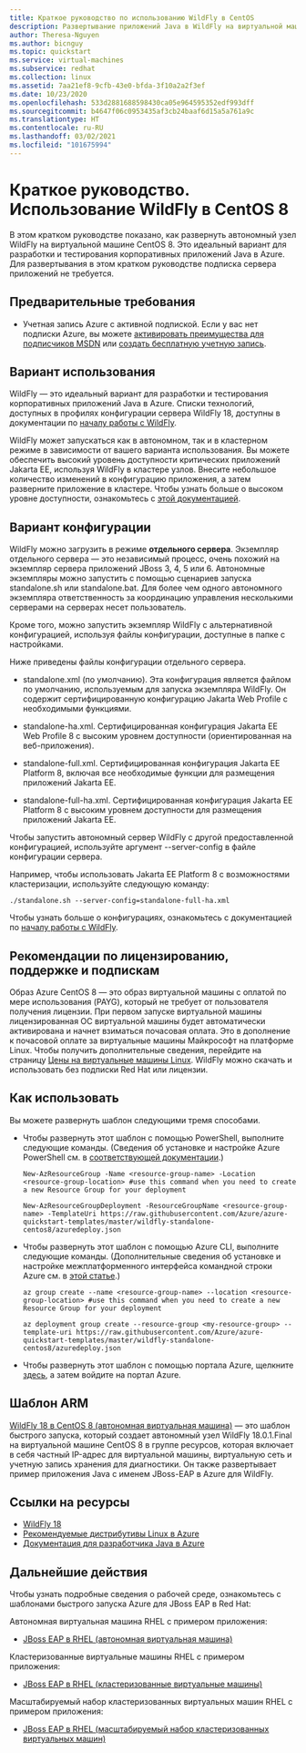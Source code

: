 ```yaml
---
title: Краткое руководство по использованию WildFly в CentOS
description: Развертывание приложений Java в WildFly на виртуальной машине CentOS
author: Theresa-Nguyen
ms.author: bicnguy
ms.topic: quickstart
ms.service: virtual-machines
ms.subservice: redhat
ms.collection: linux
ms.assetid: 7aa21ef8-9cfb-43e0-bfda-3f10a2a2f3ef
ms.date: 10/23/2020
ms.openlocfilehash: 533d2881688598430ca05e964595352edf993dff
ms.sourcegitcommit: b4647f06c0953435af3cb24baaf6d15a5a761a9c
ms.translationtype: HT
ms.contentlocale: ru-RU
ms.lasthandoff: 03/02/2021
ms.locfileid: "101675994"
---
```

# <a name="quickstart-wildfly-on-centos-8"></a>Краткое руководство. Использование WildFly в CentOS 8

В этом кратком руководстве показано, как развернуть автономный узел WildFly на виртуальной машине CentOS 8. Это идеальный вариант для разработки и тестирования корпоративных приложений Java в Azure. Для развертывания в этом кратком руководстве подписка сервера приложений не требуется.

## <a name="prerequisites"></a>Предварительные требования

* Учетная запись Azure с активной подпиской. Если у вас нет подписки Azure, вы можете [активировать преимущества для подписчиков MSDN](https://azure.microsoft.com/pricing/member-offers/msdn-benefits-details) или [создать бесплатную учетную запись](https://azure.microsoft.com/pricing/free-trial).

## <a name="use-case"></a>Вариант использования

WildFly — это идеальный вариант для разработки и тестирования корпоративных приложений Java в Azure. Списки технологий, доступных в профилях конфигурации сервера WildFly 18, доступны в документации по [началу работы с WildFly](https://docs.wildfly.org/18/Getting_Started_Guide.html#getting-started-with-wildfly).

WildFly может запускаться как в автономном, так и в кластерном режиме в зависимости от вашего варианта использования. Вы можете обеспечить высокий уровень доступности критических приложений Jakarta EE, используя WildFly в кластере узлов. Внесите небольшое количество изменений в конфигурацию приложения, а затем разверните приложение в кластере. Чтобы узнать больше о высоком уровне доступности, ознакомьтесь с [этой документацией](https://docs.wildfly.org/18/High_Availability_Guide.html).

## <a name="configuration-choice"></a>Вариант конфигурации

WildFly можно загрузить в режиме **отдельного сервера**. Экземпляр отдельного сервера — это независимый процесс, очень похожий на экземпляр сервера приложений JBoss 3, 4, 5 или 6. Автономные экземпляры можно запустить с помощью сценариев запуска standalone.sh или standalone.bat. Для более чем одного автономного экземпляра ответственность за координацию управления несколькими серверами на серверах несет пользователь.

Кроме того, можно запустить экземпляр WildFly с альтернативной конфигурацией, используя файлы конфигурации, доступные в папке с настройками.

Ниже приведены файлы конфигурации отдельного сервера.

- standalone.xml (по умолчанию). Эта конфигурация является файлом по умолчанию, используемым для запуска экземпляра WildFly. Он содержит сертифицированную конфигурацию Jakarta Web Profile с необходимыми функциями.
   
- standalone-ha.xml. Сертифицированная конфигурация Jakarta EE Web Profile 8 с высоким уровнем доступности (ориентированная на веб-приложения).
   
- standalone-full.xml. Сертифицированная конфигурация Jakarta EE Platform 8, включая все необходимые функции для размещения приложений Jakarta EE.

- standalone-full-ha.xml. Сертифицированная конфигурация Jakarta EE Platform 8 с высоким уровнем доступности для размещения приложений Jakarta EE.

Чтобы запустить автономный сервер WildFly с другой предоставленной конфигурацией, используйте аргумент --server-config в файле конфигурации сервера.

Например, чтобы использовать Jakarta EE Platform 8 с возможностями кластеризации, используйте следующую команду:

```
./standalone.sh --server-config=standalone-full-ha.xml
```

Чтобы узнать больше о конфигурациях, ознакомьтесь с документацией по [началу работы с WildFly](https://docs.wildfly.org/18/Getting_Started_Guide.html#wildfly-10-configurations).

## <a name="licensing-support-and-subscription-notes"></a>Рекомендации по лицензированию, поддержке и подпискам

Образ Azure CentOS 8 — это образ виртуальной машины с оплатой по мере использования (PAYG), который не требует от пользователя получения лицензии. При первом запуске виртуальной машины лицензированная ОС виртуальной машины будет автоматически активирована и начнет взиматься почасовая оплата. Это в дополнение к почасовой оплате за виртуальные машины Майкрософт на платформе Linux. Чтобы получить дополнительные сведения, перейдите на страницу [Цены на виртуальные машины Linux](https://azure.microsoft.com/pricing/details/virtual-machines/linux/#linux). WildFly можно скачать и использовать без подписки Red Hat или лицензии.

## <a name="how-to-consume"></a>Как использовать

Вы можете развернуть шаблон следующими тремя способами.

- Чтобы развернуть этот шаблон с помощью PowerShell, выполните следующие команды. (Сведения об установке и настройке Azure PowerShell см. в [соответствующей документации](/powershell/azure/).)

    ```
    New-AzResourceGroup -Name <resource-group-name> -Location <resource-group-location> #use this command when you need to create a new Resource Group for your deployment
    ```

    ```
    New-AzResourceGroupDeployment -ResourceGroupName <resource-group-name> -TemplateUri https://raw.githubusercontent.com/Azure/azure-quickstart-templates/master/wildfly-standalone-centos8/azuredeploy.json
    ```
    
- Чтобы развернуть этот шаблон с помощью Azure CLI, выполните следующие команды. (Дополнительные сведения об установке и настройке межплатформенного интерфейса командной строки Azure см. в [этой статье](/cli/azure/install-azure-cli).)

    ```
    az group create --name <resource-group-name> --location <resource-group-location> #use this command when you need to create a new Resource Group for your deployment
    ```

    ```
    az deployment group create --resource-group <my-resource-group> --template-uri https://raw.githubusercontent.com/Azure/azure-quickstart-templates/master/wildfly-standalone-centos8/azuredeploy.json
    ```

- Чтобы развернуть этот шаблон с помощью портала Azure, щелкните <a href="https://portal.azure.com/#create/Microsoft.Template/uri/https%3A%2F%2Fraw.githubusercontent.com%2FAzure%2Fazure-quickstart-templates%2Fmaster%2Fwildfly-standalone-centos8%2Fazuredeploy.json" target="_blank">здесь</a>, а затем войдите на портал Azure.

## <a name="arm-template"></a>Шаблон ARM

<a href="https://github.com/Azure/azure-quickstart-templates/tree/master/wildfly-standalone-centos8" target="_blank">WildFly 18 в CentOS 8 (автономная виртуальная машина)</a> — это шаблон быстрого запуска, который создает автономный узел WildFly 18.0.1.Final на виртуальной машине CentOS 8 в группе ресурсов, которая включает в себя частный IP-адрес для виртуальной машины, виртуальную сеть и учетную запись хранения для диагностики. Он также развертывает пример приложения Java с именем JBoss-EAP в Azure для WildFly.

## <a name="resource-links"></a>Ссылки на ресурсы

* [WildFly 18](https://docs.wildfly.org/18/)
* [Рекомендуемые дистрибутивы Linux в Azure](../../linux/endorsed-distros.md)
* [Документация для разработчика Java в Azure](https://github.com/JasonFreeberg/jboss-on-app-service)

## <a name="next-steps"></a>Дальнейшие действия

Чтобы узнать подробные сведения о рабочей среде, ознакомьтесь с шаблонами быстрого запуска Azure для JBoss EAP в Red Hat:

Автономная виртуальная машина RHEL с примером приложения:

*  <a href="https://github.com/Azure/azure-quickstart-templates/tree/master/jboss-eap-standalone-rhel" target="_blank"> JBoss EAP в RHEL (автономная виртуальная машина)</a>

Кластеризованные виртуальные машины RHEL с примером приложения:

* <a href="https://github.com/Azure/azure-quickstart-templates/tree/master/jboss-eap-clustered-multivm-rhel" target="_blank"> JBoss EAP в RHEL (кластеризованные виртуальные машины)</a>

Масштабируемый набор кластеризованных виртуальных машин RHEL с примером приложения:

* <a href="https://github.com/Azure/azure-quickstart-templates/tree/master/jboss-eap-clustered-vmss-rhel" target="_blank"> JBoss EAP в RHEL (масштабируемый набор кластеризованных виртуальных машин)</a>